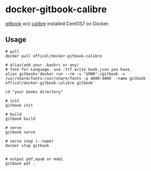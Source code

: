 # docker-gitbook-calibre

[gitbook](https://www.gitbook.com/) w/z [calibre](https://calibre-ebook.com/) installed CentOS7 on Docker.

## Usage

```
# pull
docker pull officel/docker-gitbook-calibre

# alias(add your .bashrc or any)
# font for Language. use .ttf write book.json you have.
alias gitbook='docker run --rm -v "$PWD":/gitbook -v /usr/share/fonts:/usr/share/fonts -p 4000:4000 --name gitbook officel/docker-gitbook-calibre gitbook'

cd "your books directory"

# init
gitbook init

# build
gitbook build

# serve
gitbook serve

# serve stop (--name)
docker stop gitbook


# output pdf,epub or mobi
gitbook pdf .

```


